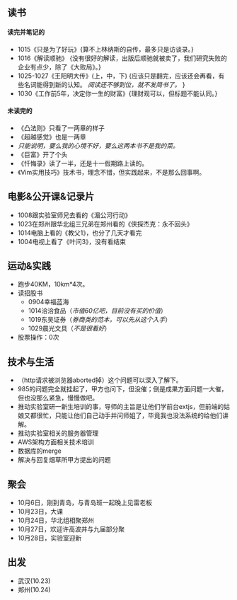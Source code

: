 
## 读书
####  读完并笔记的
+ 1015《只是为了好玩》{算不上林纳斯的自传，最多只是访谈录。}
+ 1016《解读顺驰》 {没有很好的解读，出版后顺驰就被卖了，我们研究失败的企业有点少，除了《大败局》。}
+ 1025-1027《王阳明大传》(上，中，下) {应该只是翻完，应该还会再看，有些名词能得到新的认知。 *阅读还不够到位，就不发简书了。* }
+ 1030《工作前5年，决定你一生的财富》{理财观可以，但标题不能认同。}

####  未读完的
+ 《凸法则》只看了一两章的样子
+ 《超越感觉》也是一两章
+ *只能说明，要么我的心境不好，要么这两本书不是我的菜。*
+ 《巨富》开了个头
+ 《忏悔录》读了一半，还是十一假期路上读的。
+ 《Vim实用技巧》技术书，理念不错，但实践起来，不是那么回事啊。

##  电影&公开课&记录片
+ 1008跟实验室师兄去看的《湄公河行动》
+ 1023在郑州跟华北组三兄弟在郑州看的《侠探杰克：永不回头》
+ 1014电脑上看的《教父1》，也分了几天才看完
+ 1004电视上看了《叶问3》，没有看结束

##  运动&实践
+ 跑步40KM，10km*4次。
+ 读招股书
	+ 0904幸福蓝海
	+ 1014洽洽食品（*市值60亿吧，目前没有买的价值*）
	+ 1019东吴证券（*券商类的范本，可以先从这个入手*）
	+ 1029晨光文具（*不是很看好*）
+ 股票操作：0次

##  技术与生活
+ （http请求被浏览器aborted掉）这个问题可以深入了解下。
+ 985的问题完全就挂起了，甲方也问下，但没催；倒是成果方面问题一大催，但也没那么紧急，慢慢做吧。
+ 推动实验室研一新生培训的事，导师的主旨是让他们学前台extjs，但前端的姑娘又都很忙，只能让他们自己动手并问师姐了，毕竟我也没法系统的给他们讲解。
+ 推动实验室相关的服务器管理
+ AWS架构方面相关技术培训
+ 数据库的merge
+ 解决与回复烟草所甲方提出的问题

##  聚会
+ 10月6日，刚到青岛，与青岛班一起晚上见雷老板
+ 10月23日，大课
+ 10月24日，华北组相聚郑州
+ 10月27日，欢迎许高波并与九届部分聚
+ 10月28日，实验室迎新

##  出发
+ 武汉(10.23)
+ 郑州(10.24)